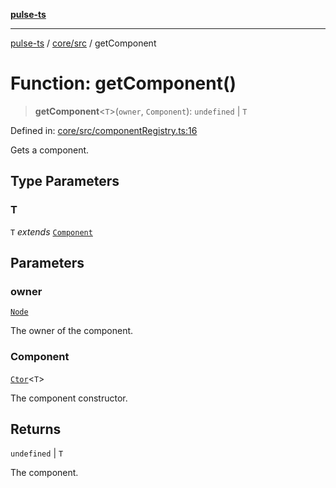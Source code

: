 [**pulse-ts**](../../../README.md)

***

[pulse-ts](../../../README.md) / [core/src](../README.md) / getComponent

# Function: getComponent()

> **getComponent**\<`T`\>(`owner`, `Component`): `undefined` \| `T`

Defined in: [core/src/componentRegistry.ts:16](https://github.com/jlehett/pulse-ts/blob/95f7e0ab0aafbcd2aad691251c554317b3dfe19c/packages/core/src/componentRegistry.ts#L16)

Gets a component.

## Type Parameters

### T

`T` *extends* [`Component`](../classes/Component.md)

## Parameters

### owner

[`Node`](../classes/Node.md)

The owner of the component.

### Component

[`Ctor`](../type-aliases/Ctor.md)\<`T`\>

The component constructor.

## Returns

`undefined` \| `T`

The component.
